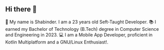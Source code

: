 ## Hi there 👋

<!--
**dengyi11/dengyi11** is a ✨ _special_ ✨ repository because its `README.md` (this file) appears on your GitHub profile.

Here are some ideas to get you started:

- 🔭 I’m currently working on ...
- 🌱 I’m currently learning ...
- 👯 I’m looking to collaborate on ...
- 🤔 I’m looking for help with ...
- 💬 Ask me about ...
- 📫 How to reach me: ...
- 😄 Pronouns: ...
- ⚡ Fun fact: ...
-->
🧔 My name is Shabinder. I am a 23 years old Seft-Taught Developer.
📚 I earned my Bachelor of Technology (B.Tech) degree in Computer Science and Engineering in 2023.
💻 I am a Mobile App Developer, proficient in Kotlin Multiplatform and a GNU/Linux Enthusiast!.

